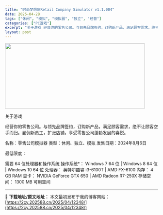 ```yaml
---
title: "时尚梦想家Retail Company Simulator v1.1.004"
date: 2025-04-28
tags: ["休闲", "模拟", "模拟器", "独立", "经营"]
categories: ["PC游戏"]
excerpt: "关于游戏 经营你的零售公司。与领先品牌签约，订购新产品，满足顾客需求，绝不让顾客空手而归。雇佣新员工，扩张店铺，享受零售公司蓬勃发展的喜悦。 名称：零售公司模拟器 类型：休闲、独立、模拟 发售日期：2024年8月6日 最低限度： 需要 64 位处理器和操作系统 操作系统*： Windows 7 64&hellip;"
layout: post
---
```


<img class="aligncenter size-full wp-image-12355" src="https://2cy.202588.cn/wp-content/uploads/2025/04/2025042804305418.webp" alt="" width="460" height="215" />

关于游戏

经营你的零售公司。与领先品牌签约，订购新产品，满足顾客需求，绝不让顾客空手而归。雇佣新员工，扩张店铺，享受零售公司蓬勃发展的喜悦。

名称：零售公司模拟器
类型：休闲、独立、模拟
发售日期：2024年8月6日

最低限度：

需要 64 位处理器和操作系统
操作系统*： Windows 7 64 位 | Windows 8 64 位 | Windows 10 64 位
处理器： 英特尔酷睿 i3-6100T | AMD FX-6100
内存： 4 GB RAM
显卡： NVIDIA GeForce GTX 650 | AMD Radeon R7-250X
存储空间： 1300 MB 可用空间

---
📖 **下载地址/原文地址：** 本文最初发布于我的博客网站：[https://2cy.202588.cn/2025/04/12348/](https://2cy.202588.cn/2025/04/12348/)

